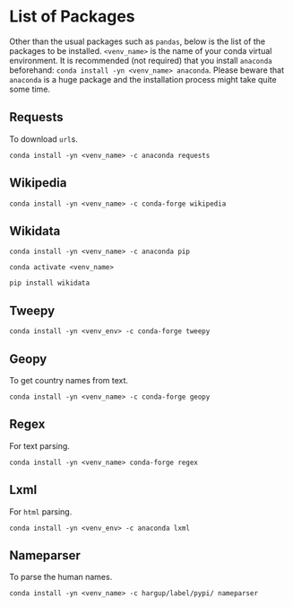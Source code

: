 # List of Packages

Other than the usual packages such as `pandas`, below is the list of the packages to be installed. `<venv_name>` is the name of your conda virtual environment. It is recommended (not required) that you install `anaconda` beforehand: `conda install -yn <venv_name> anaconda`. Please beware that `anaconda` is a huge package and the installation process might take quite some time.  

## Requests

To download `url`s. 

`conda install -yn <venv_name> -c anaconda requests`

## Wikipedia

`conda install -yn <venv_name> -c conda-forge wikipedia` 

## Wikidata

`conda install -yn <venv_name> -c anaconda pip`

`conda activate <venv_name>`

`pip install wikidata` 

## Tweepy

`conda install -yn <venv_env> -c conda-forge tweepy` 

## Geopy

To get country names from text.

`conda install -yn <venv_name> -c conda-forge geopy`

## Regex

For text parsing.

`conda install -yn <venv_name> conda-forge regex`

## Lxml

For `html` parsing. 

`conda install -yn <venv_env> -c anaconda lxml`

## Nameparser

To parse the human names.

`conda install -yn <venv_name> -c hargup/label/pypi/ nameparser`

